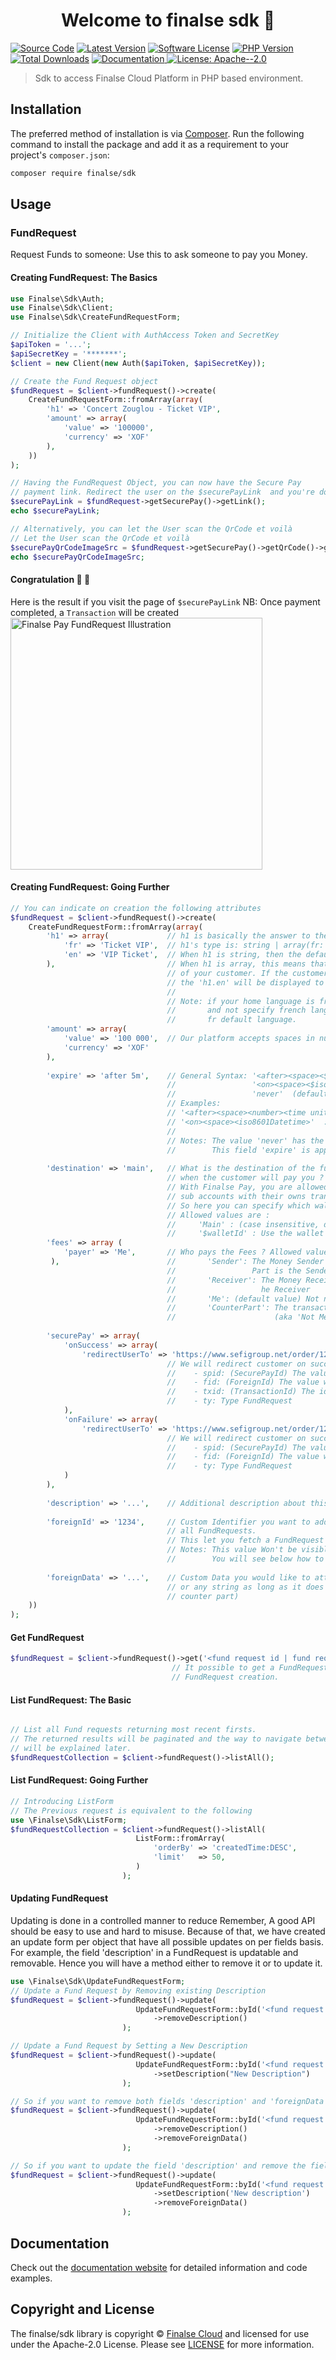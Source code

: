 <h1 align="center">Welcome to finalse sdk 👋</h1>

[![Source Code][badge-source]][source]
[![Latest Version][badge-release]][packagist]
[![Software License][badge-license]][license]
[![PHP Version][badge-php]][php]
[![Total Downloads][badge-downloads]][downloads]
<a href="https://developers.finalse.com" target="_blank">
<img alt="Documentation" src="https://img.shields.io/badge/documentation-yes-brightgreen.svg" />
</a>
<a href="#" target="_blank">
<img alt="License: Apache--2.0" src="https://img.shields.io/badge/License-Apache--2.0-yellow.svg" />
</a>

> Sdk to access Finalse Cloud Platform in PHP based environment.


## Installation

The preferred method of installation is via [Composer][]. Run the following
command to install the package and add it as a requirement to your project's
`composer.json`:

```bash
composer require finalse/sdk
```

## Usage

### FundRequest
Request Funds to someone: Use this to ask someone to pay you Money.
#### Creating FundRequest: The Basics
```php
use Finalse\Sdk\Auth;
use Finalse\Sdk\Client;
use Finalse\Sdk\CreateFundRequestForm;

// Initialize the Client with AuthAccess Token and SecretKey
$apiToken = '...';
$apiSecretKey = '*******';
$client = new Client(new Auth($apiToken, $apiSecretKey));

// Create the Fund Request object
$fundRequest = $client->fundRequest()->create(
    CreateFundRequestForm::fromArray(array(
        'h1' => 'Concert Zouglou - Ticket VIP',
        'amount' => array(
            'value' => '100000',
            'currency' => 'XOF'
        ),
    ))
);

// Having the FundRequest Object, you can now have the Secure Pay
// payment link. Redirect the user on the $securePayLink  and you're done. 
$securePayLink = $fundRequest->getSecurePay()->getLink();
echo $securePayLink;

// Alternatively, you can let the User scan the QrCode et voilà  
// Let the User scan the QrCode et voilà
$securePayQrCodeImageSrc = $fundRequest->getSecurePay()->getQrCode()->getSrc();
echo $securePayQrCodeImageSrc;
```

#### Congratulation  :tada: :tada:

Here is the result if you visit the page of `$securePayLink`
NB: Once payment completed, a `Transaction` will be created
<img title="Finalse Pay FundRequest Result" alt="Finalse Pay FundRequest Illustration" src="https://assets.finalse.com/fund-request-demo-illustration.png" width="403" />


#### Creating FundRequest: Going Further
```php
// You can indicate on creation the following attributes 
$fundRequest = $client->fundRequest()->create(
    CreateFundRequestForm::fromArray(array(
        'h1' => array(             // h1 is basically the answer to the question 'Why are you requesting that money ?'    
            'fr' => 'Ticket VIP',  // h1's type is: string | array(fr: string, en: string) 
            'en' => 'VIP Ticket',  // When h1 is string, then the default language of this FundRequest is set to your account language 
        ),                         // When h1 is array, this means that you want to display a message depending of the language
                                   // of your customer. If the customer speaks english or is in an english speaking country 
                                   // the 'h1.en' will be displayed to him. 
                                   //
                                   // Note: if your home language is fr, it is possible to  create array('en' => 'Vip Ticket')
                                   //       and not specify french language to avoid the h1 be tokenized and stored in your
                                   //       fr default language. 
        'amount' => array(
            'value' => '100 000',  // Our platform accepts spaces in number to let you visually verify numbers you submit
            'currency' => 'XOF'   
        ),
        
        'expire' => 'after 5m',    // General Syntax: '<after><space><$number><$timeUnit>' 
                                   //                 '<on><space><$iso8601Datetime>' 
                                   //                 'never'  (default value)
                                   // Examples: 
                                   // '<after><space><number><time unit>' : 'after 5m' 'after 90s' 'after 1d' 'after 1w' 'after 1M'
                                   // '<on><space><iso8601Datetime>'  : 'on 2023-01-01T01:00Z'
                                   // 
                                   // Notes: The value 'never' has the same effect as if the field 'expire' has been omitted.
                                   //        This field 'expire' is appropriate for FundRequest handling reservations. 
                                         
        'destination' => 'main',   // What is the destination of the funds ? or What is the wallet on which the money should Go
                                   // when the customer will pay you ? 
                                   // With Finalse Pay, you are allowed to have multiple wallets (Wallets are some kind of
                                   // sub accounts with their owns transactions history)  
                                   // So here you can specify which wallet should be used to receive this FundRequest. 
                                   // Allowed values are :
                                   //     'Main' : (case insensitive, default value) Use your main wallet 
                                   //     '$walletId' : Use the wallet identified by its ID 
        'fees' => array (
            'payer' => 'Me',       // Who pays the Fees ? Allowed values are the following (case insensitive) :
         ),                        //       'Sender': The Money Sender pays the fees. Here we are asking for money so the Counter
                                   //                 Part is the Sender
                                   //       'Receiver': The Money Receiver pays the fees. Here we are asking for money so we are t
                                   //                   he Receiver
                                   //       'Me': (default value) Not need to explain :-) 
                                   //       'CounterPart': The transaction Counter Part (the customer) pays the fees.
                                   //                      (aka 'Not Me' no matter if I am the Sender or the Receiver) 
                                  
        'securePay' => array(
            'onSuccess' => array(
                'redirectUserTo' => 'https://www.sefigroup.net/order/1234/payment-success'
                                   // We will redirect customer on success with the following query string:
                                   //    - spid: (SecurePayId) The value will be the Fund Request Id  
                                   //    - fid: (ForeignId) The value will be the ForeignId if submitted 
                                   //    - txid: (TransactionId) The id of the created Transaction
                                   //    - ty: Type FundRequest
            ),
            'onFailure' => array(
                'redirectUserTo' => 'https://www.sefigroup.net/order/1234/payment-failure?timestamp=19000'
                                   // We will redirect customer on success with query string:
                                   //    - spid: (SecurePayId) The value will be the Fund Request Id  
                                   //    - fid: (ForeignId) The value will be the ForeignId if submitted
                                   //    - ty: Type FundRequest
            )
        ),
        
        'description' => '...',    // Additional description about this FundRequest. (Won't be visible by the counter part)
        
        'foreignId' => '1234',     // Custom Identifier you want to add to ths Fund request. It should be uniq amount
                                   // all FundRequests.
                                   // This let you fetch a FundRequest by foreignId having the value you submit.
                                   // Notes: This value Won't be visible by the counter part
                                   //        You will see below how to fetch a FundRequest by its ForeignId.   
        
        'foreignData' => '...',    // Custom Data you would like to attach to this FundRequest. It can be a Json value
                                   // or any string as long as it does not exceed 1024 chars. (Won't be visible by the
                                   // counter part)               
    ))
);
```


#### Get FundRequest
```php
$fundRequest = $client->fundRequest()->get('<fund request id | fund request foreign id>'); 
                                    // It possible to get a FundRequest by its ForeignId : The one you've supplied on
                                    // FundRequest creation.  
```

#### List FundRequest: The Basic 
```php

// List all Fund requests returning most recent firsts.
// The returned results will be paginated and the way to navigate between page
// will be explained later.
$fundRequestCollection = $client->fundRequest()->listAll();                                         
```

#### List FundRequest: Going Further 
```php
// Introducing ListForm 
// The Previous request is equivalent to the following                                    
use \Finalse\Sdk\ListForm; 
$fundRequestCollection = $client->fundRequest()->listAll(
                            ListForm::fromArray(
                                'orderBy' => 'createdTime:DESC',
                                'limit'   => 50,
                            )
                         );                                     
```

#### Updating FundRequest 
Updating is done in a controlled manner to reduce
Remember, A good API should be easy to use and hard to misuse. Because of that, we have created
an update form per object that have all possible updates on per fields basis. For example, the field
'description' in a FundRequest is updatable and removable. Hence you will have a method either to remove it
or to update it.

```php
use \Finalse\Sdk\UpdateFundRequestForm; 
// Update a Fund Request by Removing existing Description 
$fundRequest = $client->fundRequest()->update(
                            UpdateFundRequestForm::byId('<fund request id | fund request foreign id>')
                                ->removeDescription()
                         );  

// Update a Fund Request by Setting a New Description 
$fundRequest = $client->fundRequest()->update(
                            UpdateFundRequestForm::byId('<fund request id | fund request foreign id>')
                                ->setDescription("New Description")
                         );   

// So if you want to remove both fields 'description' and 'foreignData'
$fundRequest = $client->fundRequest()->update(
                            UpdateFundRequestForm::byId('<fund request id | fund request foreign id>')
                                ->removeDescription()
                                ->removeForeignData()
                         );    

// So if you want to update the field 'description' and remove the field 'foreignData'
$fundRequest = $client->fundRequest()->update(
                            UpdateFundRequestForm::byId('<fund request id | fund request foreign id>')
                                ->setDescription('New description')
                                ->removeForeignData()
                         );
```

## Documentation

Check out the [documentation website][documentation] for detailed information
and code examples.



## Copyright and License

The finalse/sdk library is copyright © [Finalse Cloud](https://www.finalse.com)
and licensed for use under the Apache-2.0 License. Please see [LICENSE][] for
more information.


[composer]: http://getcomposer.org/
[documentation]: https://finalse.github.io/sdk-php/

[badge-source]: http://img.shields.io/badge/source-finalse/sdk-blue.svg?style=flat-square
[badge-release]: https://img.shields.io/packagist/v/finalse/sdk.svg?style=flat-square&label=release
[badge-license]: https://img.shields.io/packagist/l/finalse/sdk.svg?style=flat-square
[badge-php]: https://img.shields.io/packagist/php-v/finalse/sdk.svg?style=flat-square
[badge-build]: https://img.shields.io/travis/finalse/sdk-php/master.svg?style=flat-square
[badge-coverage]: https://img.shields.io/coveralls/github/finalse/sdk-php/master.svg?style=flat-square
[badge-downloads]: https://img.shields.io/packagist/dt/finalse/sdk.svg?style=flat-square&colorB=mediumvioletred

[source]: https://github.com/finalse/sdk-php
[packagist]: https://packagist.org/packages/finalse/sdk
[license]: https://github.com/finalse/sdk-php/blob/master/LICENSE
[php]: https://php.net
[build]: https://travis-ci.org/finalse/sdk-php
[coverage]: https://coveralls.io/r/finalse/sdk-php?branch=master
[downloads]: https://packagist.org/packages/finalse/sdk
